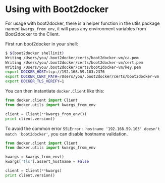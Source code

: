 # Using with Boot2docker

For usage with boot2docker, there is a helper function in the utils package named `kwargs_from_env`, it will pass any environment variables from Boot2docker to the Client.

First run boot2docker in your shell:
```bash
$ $(boot2docker shellinit)
Writing /Users/you/.boot2docker/certs/boot2docker-vm/ca.pem
Writing /Users/you/.boot2docker/certs/boot2docker-vm/cert.pem
Writing /Users/you/.boot2docker/certs/boot2docker-vm/key.pem
export DOCKER_HOST=tcp://192.168.59.103:2376
export DOCKER_CERT_PATH=/Users/you/.boot2docker/certs/boot2docker-vm
export DOCKER_TLS_VERIFY=1
```

You can then instantiate `docker.Client` like this:
```python
from docker.client import Client
from docker.utils import kwargs_from_env

client = Client(**kwargs_from_env())
print client.version()
```

To avoid the common error `SSLError: hostname '192.168.59.103' doesn't match 'boot2docker'`, you
can disable hostname validation.

```python
from docker.client import Client
from docker.utils import kwargs_from_env

kwargs = kwargs_from_env()
kwargs['tls'].assert_hostname = False

client = Client(**kwargs)
print client.version()
```